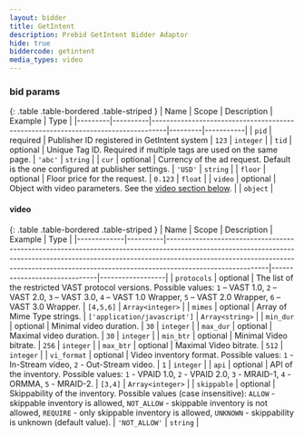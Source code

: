```yaml
---
layout: bidder
title: GetIntent
description: Prebid GetIntent Bidder Adaptor
hide: true
biddercode: getintent
media_types: video
---
```



### bid params

{: .table .table-bordered .table-striped }
| Name    | Scope    | Description                                                                      | Example | Type      |
|---------|----------|----------------------------------------------------------------------------------|---------|-----------|
| `pid`   | required | Publisher ID registered in GetIntent system                                      | `123`   | `integer` |
| `tid`   | optional | Unique Tag ID. Required if multiple tags are used on the same page.              | `'abc'` | `string`  |
| `cur`   | optional | Currency of the ad request. Default is the one configured at publisher settings. | `'USD'` | `string`  |
| `floor` | optional | Floor price for the request.                                                     | `0.123` | `float`   |
| `video` | optional | Object with video parameters. See the [video section below](#getintent-video).   |         | `object`  |

<a name="getintent-video"></a>

#### video

{: .table .table-bordered .table-striped }
| Name        | Scope    | Description                                                                                                                                                                                                                                                          | Example                      | Type             |
|-------------|----------|----------------------------------------------------------------------------------------------------------------------------------------------------------------------------------------------------------------------------------------------------------------------|------------------------------|------------------|
| `protocols` | optional | The list of the restricted VAST protocol versions. Possible values: `1` – VAST 1.0, `2` – VAST 2.0, `3` – VAST 3.0, `4` – VAST 1.0 Wrapper, `5` – VAST 2.0 Wrapper, `6` – VAST 3.0 Wrapper.                                                                          | `[4,5,6]`                    | `Array<integer>` |
| `mimes`     | optional | Array of Mime Type strings.                                                                                                                                                                                                                                          | `['application/javascript']` | `Array<string>`  |
| `min_dur`   | optional | Minimal video duration.                                                                                                                                                                                                                                              | `30`                         | `integer`        |
| `max_dur`   | optional | Maximal video duration.                                                                                                                                                                                                                                              | `30`                         | `integer`        |
| `min_btr`   | optional | Minimal Video bitrate.                                                                                                                                                                                                                                               | `256`                        | `integer`        |
| `max_btr`   | optional | Maximal Video bitrate.                                                                                                                                                                                                                                               | `512`                        | `integer`        |
| `vi_format` | optional | Video inventory format. Possible values: `1` - In-Stream video, `2` - Out-Stream video.                                                                                                                                                                              | `1`                          | `integer`        |
| `api`       | optional | API of the inventory. Possible values: `1` - VPAID 1.0, `2` - VPAID 2.0, `3` - MRAID-1, `4` - ORMMA, `5` - MRAID-2.                                                                                                                                                  | `[3,4]`                      | `Array<integer>` |
| `skippable` | optional | Skippability of the inventory. Possible values (case insensitive): `ALLOW` - skippable inventory is allowed, `NOT_ALLOW` - skippable inventory is not allowed, `REQUIRE` - only skippable inventory is allowed, `UNKNOWN` - skippability is unknown (default value). | `'NOT_ALLOW'`                | `string`         |
